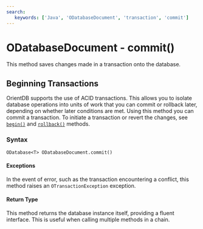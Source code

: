 ```yaml
---
search:
   keywords: ['Java', 'ODatabaseDocument', 'transaction', 'commit']
---
```


# ODatabaseDocument - commit() 

This method saves changes made in a transaction onto the database.

## Beginning Transactions

OrientDB supports the use of ACID transactions.   This allows you to isolate database operations into units of work that you can commit or rollback later, depending on whether later conditions are met.  Using this method you can commit a transaction.  To initiate a transaction or revert the changes,  see [`begin()`](Java-Ref-ODatabaseDocument-begin.md) and [`rollback()`](Java-Ref-ODatabaseDocument-rollback.md) methods.

### Syntax

```
ODatabase<T> ODatabaseDocument.commit()
```

#### Exceptions

In the event of error, such as the transaction encountering a conflict, this method raises an `OTransactionException` exception.

#### Return Type

This method returns the database instance itself, providing a fluent interface.  This is useful when calling multiple methods in a chain.
